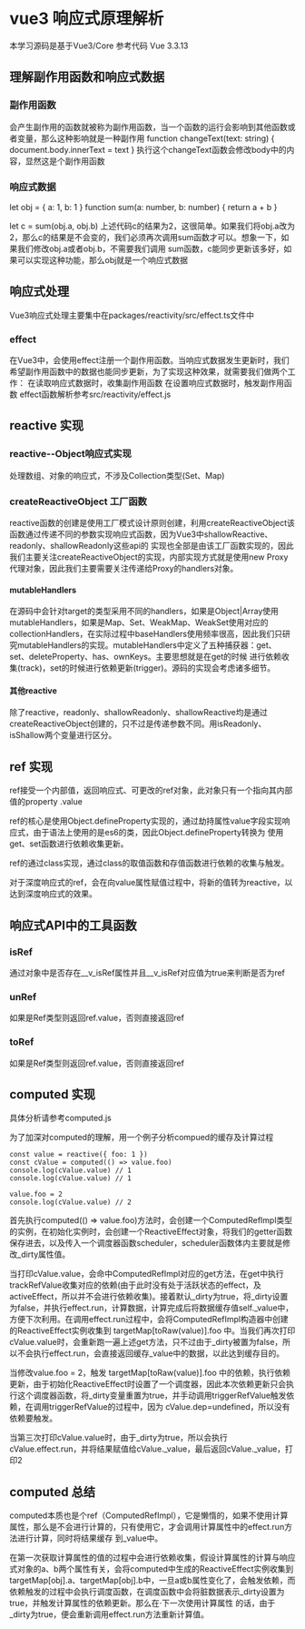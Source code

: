 # vue3 响应式原理解析
本学习源码是基于Vue3/Core  参考代码 Vue 3.3.13
## 理解副作用函数和响应式数据

### 副作用函数
会产生副作用的函数就被称为副作用函数，当一个函数的运行会影响到其他函数或者变量，那么这种影响就是一种副作用
function changeText(text: string) {
  document.body.innerText = text
}
执行这个changeText函数会修改body中的内容，显然这是个副作用函数

### 响应式数据
let obj = { a: 1, b: 1 }
function sum(a: number, b: number) {
  return a + b
}

let c = sum(obj.a, obj.b)
上述代码c的结果为2，这很简单。如果我们将obj.a改为2，那么c的结果是不会变的，我们必须再次调用sum函数才可以。想象一下，如果我们修改obj.a或者obj.b，不需要我们调用
sum函数，c能同步更新该多好，如果可以实现这种功能，那么obj就是一个响应式数据

## 响应式处理
Vue3响应式处理主要集中在packages/reactivity/src/effect.ts文件中

### effect
在Vue3中，会使用effect注册一个副作用函数。当响应式数据发生更新时，我们希望副作用函数中的数据也能同步更新，为了实现这种效果，就需要我们做两个工作：
  在读取响应式数据时，收集副作用函数
  在设置响应式数据时，触发副作用函数
effect函数解析参考src/reactivity/effect.js


## reactive 实现

### reactive--Object响应式实现
处理数组、对象的响应式，不涉及Collection类型(Set、Map)

### createReactiveObject 工厂函数
reactive函数的创建是使用工厂模式设计原则创建，利用createReactiveObject该函数通过传递不同的参数实现响应式函数，因为Vue3中shallowReactive、readonly、shallowReadonly这些api的
实现也全部是由该工厂函数实现的，因此我们主要关注createReactiveObject的实现，内部实现方式就是使用new Proxy代理对象，因此我们主要需要关注传递给Proxy的handlers对象。

#### mutableHandlers
在源码中会针对target的类型采用不同的handlers，如果是Object|Array使用mutableHandlers，如果是Map、Set、WeakMap、WeakSet使用对应的collectionHandlers，在实际过程中baseHandlers使用频率很高，因此我们只研究mutableHandlers的实现。mutableHandlers中定义了五种捕获器：get、set、deleteProperty、has、ownKeys。主要思想就是在get的时候
进行依赖收集(track)，set的时候进行依赖更新(trigger)。源码的实现会考虑诸多细节。

#### 其他reactive
除了reactive，readonly、shallowReadonly、shallowReactive均是通过createReactiveObject创建的，只不过是传递参数不同。用isReadonly、isShallow两个变量进行区分。

## ref 实现
ref接受一个内部值，返回响应式、可更改的ref对象，此对象只有一个指向其内部值的property .value

ref的核心是使用Object.defineProperty实现的，通过劫持属性value字段实现响应式，由于语法上使用的是es6的类，因此Object.defineProperty转换为
使用get、set函数进行依赖收集更新。

ref的通过class实现，通过class的取值函数和存值函数进行依赖的收集与触发。

对于深度响应式的ref，会在向value属性赋值过程中，将新的值转为reactive，以达到深度响应式的效果。

## 响应式API中的工具函数

### isRef
通过对象中是否存在__v_isRef属性并且__v_isRef对应值为true来判断是否为ref

### unRef
如果是Ref类型则返回ref.value，否则直接返回ref

### toRef
如果是Ref类型则返回ref.value，否则直接返回ref

## computed 实现
具体分析请参考computed.js

为了加深对computed的理解，用一个例子分析compued的缓存及计算过程

``` 
const value = reactive({ foo: 1 })
const cValue = computed(() => value.foo)
console.log(cValue.value) // 1
console.log(cValue.value) // 1

value.foo = 2
console.log(cValue.value) // 2
```
首先执行computed(() => value.foo)方法时，会创建一个ComputedRefImpl类型的实例，在初始化实例时，会创建一个ReactiveEffect对象，将我们的getter函数保存进去，以及传入一个调度器函数scheduler，scheduler函数体内主要就是修改_dirty属性值。

当打印cValue.value，会命中ComputedRefImpl对应的get方法，在get中执行trackRefValue收集对应的依赖(由于此时没有处于活跃状态的effect，及activeEffect，所以并不会进行依赖收集)。接着默认_dirty为true，将_dirty设置为false，并执行effect.run，计算数据，计算完成后将数据缓存值self._value中，方便下次利用。在调用effect.run过程中，会将ComputedRefImpl构造器中创建的ReactiveEffect实例收集到 targetMap[toRaw(value)].foo 中。当我们再次打印cValue.value时，会重新跑一遍上述get方法，只不过由于_dirty被置为false，所以不会执行effect.run，会直接返回缓存_value中的数据，以此达到缓存目的。

当修改value.foo = 2，触发  targetMap[toRaw(value)].foo 中的依赖，执行依赖更新，由于初始化ReactiveEffect时设置了一个调度器，因此本次依赖更新只会执行这个调度器函数，将_dirty变量重置为true，并手动调用triggerRefValue触发依赖，在调用triggerRefValue的过程中，因为 cValue.dep=undefined，所以没有依赖要触发。

当第三次打印cValue.value时，由于_dirty为true，所以会执行cValue.effect.run，并将结果赋值给cValue._value，最后返回cValue._value，打印2

## computed 总结
computed本质也是个ref（ComputedRefImpl），它是懒惰的，如果不使用计算属性，那么是不会进行计算的，只有使用它，才会调用计算属性中的effect.run方法进行计算，同时将结果缓存
到_value中。

在第一次获取计算属性的值的过程中会进行依赖收集，假设计算属性的计算与响应式对象的a、b两个属性有关，会将computed中生成的ReactiveEffect实例收集到targetMap[obj].a、targetMap[obj].b中，一旦a或b属性变化了，会触发依赖，而依赖触发的过程中会执行调度函数，在调度函数中会将脏数据表示_dirty设置为true，并触发计算属性的依赖更新。那么在·下一次使用计算属性
的话，由于_dirty为true，便会重新调用effect.run方法重新计算值。


